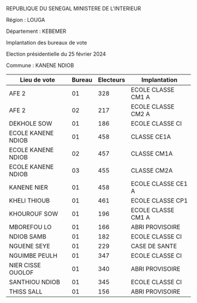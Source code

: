 REPUBLIQUE DU SENEGAL MINISTERE DE L'INTERIEUR

Région : LOUGA

Département : KEBEMER

Implantation des bureaux de vote

Election présidentielle du 25 février 2024

Commune : KANENE NDIOB

| Lieu de vote | Bureau | Electeurs | Implantation |
| - | - | - | - |
| AFE 2 | 01 | 328 | ECOLE CLASSE CM1 A |
| AFE 2 | 02 | 217 | ECOLE CLASSE CM2 A |
| DEKHOLE SOW | 01 | 186 | ECOLE CLASSE CI |
| ECOLE KANENE NDIOB | 01 | 458 | CLASSE CE1A |
| ECOLE KANENE NDIOB | 02 | 457 | CLASSE CM1A |
| ECOLE KANENE NDIOB | 03 | 455 | CLASSE CM2A |
| KANENE NIER | 01 | 458 | ECOLE CLASSE CE1 A |
| KHELI THIOUB | 01 | 461 | ECOLE CLASSE CP1 |
| KHOUROUF SOW | 01 | 196 | ECOLE CLASSE CM1 A |
| MBOREFOU LO | 01 | 166 | ABRI PROVISOIRE |
| NDIOB SAMB | 01 | 182 | ECOLE CLASSE CI |
| NGUENE SEYE | 01 | 229 | CASE DE SANTE |
| NGUIMBE PEULH | 01 | 347 | ECOLE CLASSE CI |
| NIER CISSE OUOLOF | 01 | 340 | ABRI PROVISOIRE |
| SANTHIOU NDIOB | 01 | 345 | ECOLE CLASSE CI |
| THISS SALL | 01 | 156 | ABRI PROVISOIRE |

<!-- PageNumber="8/21" -->

